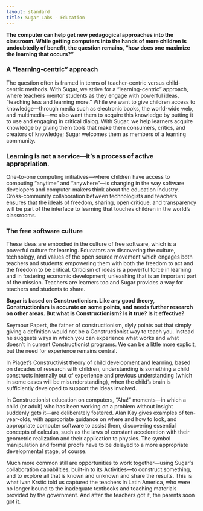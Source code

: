 ```yaml
---
layout: standard
title: Sugar Labs - Education
---
```

**The computer can help get new pedagogical approaches into the classroom. While getting computers into the hands of more children is undoubtedly of benefit, the question remains, “how does one maximize the learning that occurs?”**

### A “learning-centric” approach
The question often is framed in terms of teacher-centric versus child-centric methods. With Sugar, we strive for a “learning-centric” approach, where teachers mentor students as they engage with powerful ideas, “teaching less and learning more.” While we want to give children access to knowledge—through media such as electronic books, the world-wide web, and multimedia—we also want them to acquire this knowledge by putting it to use and engaging in critical dialog. With Sugar, we help learners acquire knowledge by giving them tools that make them consumers, critics, and creators of knowledge; Sugar welcomes them as members of a learning community.

### Learning is not a service—it’s a process of active appropriation.
One-to-one computing initiatives—where children have access to computing “anytime” and “anywhere”—is changing in the way software developers and computer-makers think about the education industry. Cross-community collaboration between technologists and teachers ensures that the ideals of freedom, sharing, open critique, and transparency will be part of the interface to learning that touches children in the world’s classrooms.

### The free software culture
These ideas are embodied in the culture of free software, which is a powerful culture for learning. Educators are discovering the culture, technology, and values of the open source movement which engages both teachers and students: empowering them with both the freedom to act and the freedom to be critical. Criticism of ideas is a powerful force in learning and in fostering economic development; unleashing that is an important part of the mission. Teachers are learners too and Sugar provides a way for teachers and students to share.

**Sugar is based on Constructionism. Like any good theory, Constructionism is accurate on some points, and needs further research on other areas. But what is Constructionism? Is it true? Is it effective?**

Seymour Papert, the father of constructionism, slyly points out that simply giving a definition would not be a Constructionist way to teach you. Instead he suggests ways in which you can experience what works and what doesn’t in current Constructionist programs. We can be a little more explicit, but the need for experience remains central.

In Piaget’s Constructivist theory of child development and learning, based on decades of research with children, understanding is something a child constructs internally out of experience and previous understanding (which in some cases will be misunderstanding), when the child’s brain is sufficiently developed to support the ideas involved.

In Constructionist education on computers, “Aha!” moments—in which a child (or adult) who has been working on a problem without insight suddenly gets it—are deliberately fostered. Alan Kay gives examples of ten-year-olds, with appropriate guidance on where and how to look, and appropriate computer software to assist them, discovering essential concepts of calculus, such as the laws of constant acceleration with their geometric realization and their application to physics. The symbol manipulation and formal proofs have to be delayed to a more appropriate developmental stage, of course.

Much more common still are opportunities to work together—using Sugar’s collaboration capabilities, built-in to its Activities—to construct something, and to explore all that is known and unknown and share the results. This is what Ivan Krstić told us captured the teachers in Latin America, who were no longer bound to the inadequate textbooks and teaching materials provided by the government. And after the teachers got it, the parents soon got it.
